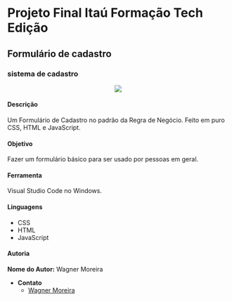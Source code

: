 # Projeto Final Itaú Formação Tech Edição
## Formulário de cadastro
### sistema de cadastro

<p style="text-align: center">
  <img src="MEU PROJETO FINAL.">
</p>

#### Descrição

Um Formulário de Cadastro no padrão da Regra de Negócio. Feito em puro CSS, HTML e JavaScript. 

#### Objetivo
Fazer um formulário básico para ser usado por pessoas em geral.

#### Ferramenta

Visual Studio Code no Windows.

#### Linguagens

- CSS
- HTML
- JavaScript

#### Autoria

**Nome do Autor:** Wagner Moreira

- **Contato**
  - [Wagner Moreira](https://github.com/WagnerMoreiraDev)
  